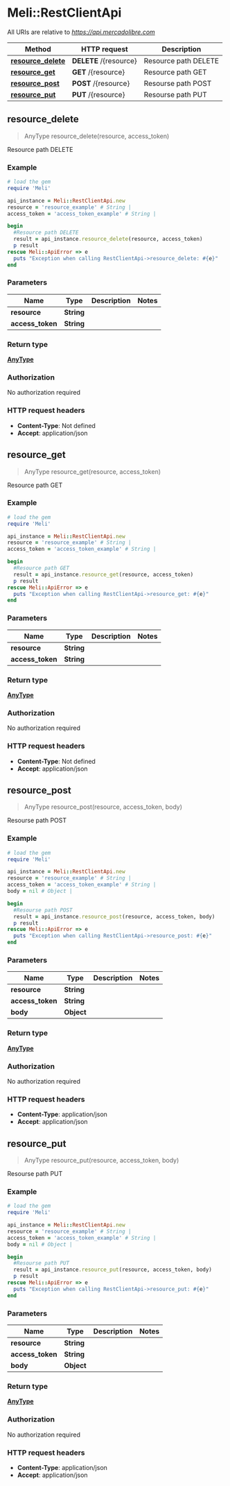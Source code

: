 # Meli::RestClientApi

All URIs are relative to *https://api.mercadolibre.com*

Method | HTTP request | Description
------------- | ------------- | -------------
[**resource_delete**](RestClientApi.md#resource_delete) | **DELETE** /{resource} | Resource path DELETE
[**resource_get**](RestClientApi.md#resource_get) | **GET** /{resource} | Resource path GET
[**resource_post**](RestClientApi.md#resource_post) | **POST** /{resource} | Resourse path POST
[**resource_put**](RestClientApi.md#resource_put) | **PUT** /{resource} | Resourse path PUT



## resource_delete

> AnyType resource_delete(resource, access_token)

Resource path DELETE

### Example

```ruby
# load the gem
require 'Meli'

api_instance = Meli::RestClientApi.new
resource = 'resource_example' # String | 
access_token = 'access_token_example' # String | 

begin
  #Resource path DELETE
  result = api_instance.resource_delete(resource, access_token)
  p result
rescue Meli::ApiError => e
  puts "Exception when calling RestClientApi->resource_delete: #{e}"
end
```

### Parameters


Name | Type | Description  | Notes
------------- | ------------- | ------------- | -------------
 **resource** | **String**|  | 
 **access_token** | **String**|  | 

### Return type

[**AnyType**](AnyType.md)

### Authorization

No authorization required

### HTTP request headers

- **Content-Type**: Not defined
- **Accept**: application/json


## resource_get

> AnyType resource_get(resource, access_token)

Resource path GET

### Example

```ruby
# load the gem
require 'Meli'

api_instance = Meli::RestClientApi.new
resource = 'resource_example' # String | 
access_token = 'access_token_example' # String | 

begin
  #Resource path GET
  result = api_instance.resource_get(resource, access_token)
  p result
rescue Meli::ApiError => e
  puts "Exception when calling RestClientApi->resource_get: #{e}"
end
```

### Parameters


Name | Type | Description  | Notes
------------- | ------------- | ------------- | -------------
 **resource** | **String**|  | 
 **access_token** | **String**|  | 

### Return type

[**AnyType**](AnyType.md)

### Authorization

No authorization required

### HTTP request headers

- **Content-Type**: Not defined
- **Accept**: application/json


## resource_post

> AnyType resource_post(resource, access_token, body)

Resourse path POST

### Example

```ruby
# load the gem
require 'Meli'

api_instance = Meli::RestClientApi.new
resource = 'resource_example' # String | 
access_token = 'access_token_example' # String | 
body = nil # Object | 

begin
  #Resourse path POST
  result = api_instance.resource_post(resource, access_token, body)
  p result
rescue Meli::ApiError => e
  puts "Exception when calling RestClientApi->resource_post: #{e}"
end
```

### Parameters


Name | Type | Description  | Notes
------------- | ------------- | ------------- | -------------
 **resource** | **String**|  | 
 **access_token** | **String**|  | 
 **body** | **Object**|  | 

### Return type

[**AnyType**](AnyType.md)

### Authorization

No authorization required

### HTTP request headers

- **Content-Type**: application/json
- **Accept**: application/json


## resource_put

> AnyType resource_put(resource, access_token, body)

Resourse path PUT

### Example

```ruby
# load the gem
require 'Meli'

api_instance = Meli::RestClientApi.new
resource = 'resource_example' # String | 
access_token = 'access_token_example' # String | 
body = nil # Object | 

begin
  #Resourse path PUT
  result = api_instance.resource_put(resource, access_token, body)
  p result
rescue Meli::ApiError => e
  puts "Exception when calling RestClientApi->resource_put: #{e}"
end
```

### Parameters


Name | Type | Description  | Notes
------------- | ------------- | ------------- | -------------
 **resource** | **String**|  | 
 **access_token** | **String**|  | 
 **body** | **Object**|  | 

### Return type

[**AnyType**](AnyType.md)

### Authorization

No authorization required

### HTTP request headers

- **Content-Type**: application/json
- **Accept**: application/json

